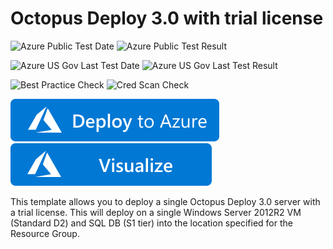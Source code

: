# Octopus Deploy 3.0 with trial license

![Azure Public Test Date](https://azurequickstartsservice.blob.core.windows.net/badges/octopusdeploy3-single-vm-windows/PublicLastTestDate.svg)
![Azure Public Test Result](https://azurequickstartsservice.blob.core.windows.net/badges/octopusdeploy3-single-vm-windows/PublicDeployment.svg)

![Azure US Gov Last Test Date](https://azurequickstartsservice.blob.core.windows.net/badges/octopusdeploy3-single-vm-windows/FairfaxLastTestDate.svg)
![Azure US Gov Last Test Result](https://azurequickstartsservice.blob.core.windows.net/badges/octopusdeploy3-single-vm-windows/FairfaxDeployment.svg)

![Best Practice Check](https://azurequickstartsservice.blob.core.windows.net/badges/octopusdeploy3-single-vm-windows/BestPracticeResult.svg)
![Cred Scan Check](https://azurequickstartsservice.blob.core.windows.net/badges/octopusdeploy3-single-vm-windows/CredScanResult.svg)

[![Deploy To Azure](https://raw.githubusercontent.com/Azure/azure-quickstart-templates/master/1-CONTRIBUTION-GUIDE/images/deploytoazure.svg?sanitize=true)]("https://portal.azure.com/#create/Microsoft.Template/uri/https%3A%2F%2Fraw.githubusercontent.com%2FAzure%2Fazure-quickstart-templates%2Fmaster%2Foctopusdeploy3-single-vm-windows%2Fazuredeploy.json")  [![Visualize](https://raw.githubusercontent.com/Azure/azure-quickstart-templates/master/1-CONTRIBUTION-GUIDE/images/visualizebutton.svg?sanitize=true)]("http://armviz.io/#/?load=https%3A%2F%2Fraw.githubusercontent.com%2FAzure%2Fazure-quickstart-templates%2Fmaster%2Foctopusdeploy3-single-vm-windows%2Fazuredeploy.json")
    


    


This template allows you to deploy a single Octopus Deploy 3.0 server with a trial license. This will deploy on a single Windows Server 2012R2 VM (Standard D2) and SQL DB (S1 tier) into the location specified for the Resource Group.

